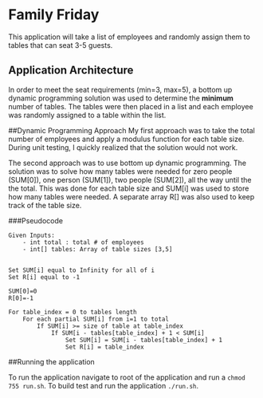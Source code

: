 # Family Friday
This application will take a list of employees and randomly assign them to tables that can seat 3-5 guests. 

## Application Architecture
In order to meet the seat requirements (min=3, max=5), a bottom up dynamic programming solution was used to determine the **minimum** number of tables. The tables were then placed in a list and each employee was randomly assigned to a table within the list.



##Dynamic Programming Approach
My first approach was to take the total number of employees and apply a modulus function for each table size. During unit testing, I quickly realized that the solution would not work. 

The second approach was to use bottom up dynamic programming. The solution was to solve how many tables were needed for zero people (SUM[0]), one person (SUM[1]), two people (SUM[2]), all the way until the the total. This was done for each table size and SUM[i] was used to store how many tables were needed. A separate array R[] was also used to keep track of the table size.

###Pseudocode

```
Given Inputs: 
	- int total : total # of employees
	- int[] tables: Array of table sizes [3,5]


Set SUM[i] equal to Infinity for all of i
Set R[i] equal to -1

SUM[0]=0
R[0]=-1

For table_index = 0 to tables length
	For each partial SUM[i] from i=1 to total
		If SUM[i] >= size of table at table_index
			If SUM[i - tables[table_index] + 1 < SUM[i]
				Set SUM[i] = SUM[i - tables[table_index] + 1
				Set R[i] = table_index
```

##Running the application

To run the application navigate to root of the application and run a `chmod 755 run.sh`. To build test and run the application `./run.sh`.